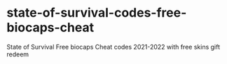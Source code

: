 # state-of-survival-codes-free-biocaps-cheat
State of Survival Free biocaps Cheat codes 2021-2022 with free skins gift redeem
